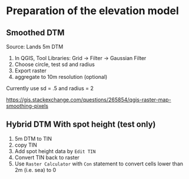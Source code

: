 # Preparation of the elevation model

## Smoothed DTM

Source: Lands 5m DTM

1. In QGIS, Tool Libraries: Grid -> Filter -> Gaussian Filter
2. Choose circle, test sd and radius 
3. Export raster
4. aggregate to 10m resolution (optional)

Currently use sd = .5 and radius = 2


https://gis.stackexchange.com/questions/265854/qgis-raster-map-smoothing-pixels


## Hybrid DTM With spot height (test only)

1. 5m DTM to TIN
2. copy TIN
3. Add spot height data by `Edit TIN`
4. Convert TIN back to raster
5. Use `Raster Calculator` with `Con` statement to convert cells lower than 2m (i.e. sea) to 0 
